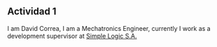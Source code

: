 ## Actividad 1
<p>I am David Correa, I am a Mechatronics Engineer, currently I work as a development supervisor at <a href="https://www.simplelogic.org">Simple Logic S.A. </a></br>